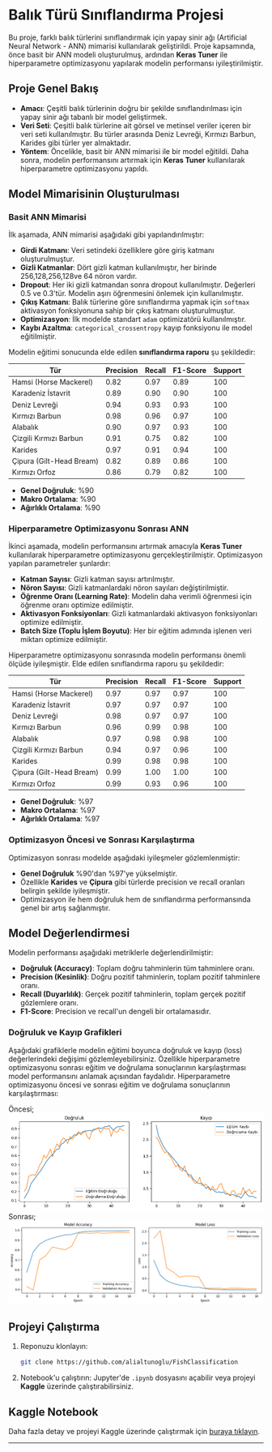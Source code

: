 # Balık Türü Sınıflandırma Projesi

Bu proje, farklı balık türlerini sınıflandırmak için yapay sinir ağı (Artificial Neural Network - ANN) mimarisi kullanılarak geliştirildi. Proje kapsamında, önce basit bir ANN modeli oluşturulmuş, ardından **Keras Tuner** ile hiperparametre optimizasyonu yapılarak modelin performansı iyileştirilmiştir.

## Proje Genel Bakış

- **Amacı**: Çeşitli balık türlerinin doğru bir şekilde sınıflandırılması için yapay sinir ağı tabanlı bir model geliştirmek.
- **Veri Seti**: Çeşitli balık türlerine ait görsel ve metinsel veriler içeren bir veri seti kullanılmıştır. Bu türler arasında Deniz Levreği, Kırmızı Barbun, Karides gibi türler yer almaktadır.
- **Yöntem**: Öncelikle, basit bir ANN mimarisi ile bir model eğitildi. Daha sonra, modelin performansını artırmak için **Keras Tuner** kullanılarak hiperparametre optimizasyonu yapıldı.

## Model Mimarisinin Oluşturulması

### Basit ANN Mimarisi

İlk aşamada, ANN mimarisi aşağıdaki gibi yapılandırılmıştır:

- **Girdi Katmanı**: Veri setindeki özelliklere göre giriş katmanı oluşturulmuştur.
- **Gizli Katmanlar**: Dört gizli katman kullanılmıştır, her birinde 256,128,256,128ve 64 nöron vardır.
- **Dropout**: Her iki gizli katmandan sonra dropout kullanılmıştır. Değerleri 0.5 ve 0.3'tür. Modelin aşırı öğrenmesini önlemek için kullanılmıştır.
- **Çıkış Katmanı**: Balık türlerine göre sınıflandırma yapmak için `softmax` aktivasyon fonksiyonuna sahip bir çıkış katmanı oluşturulmuştur.
- **Optimizasyon**: İlk modelde standart `adam` optimizatörü kullanılmıştır.
- **Kaybı Azaltma**: `categorical_crossentropy` kayıp fonksiyonu ile model eğitilmiştir.

Modelin eğitimi sonucunda elde edilen **sınıflandırma raporu** şu şekildedir:

| Tür                 | Precision | Recall | F1-Score | Support |
|---------------------|-----------|--------|----------|---------|
| Hamsi (Horse Mackerel)| 0.82      | 0.97   | 0.89     | 100     |
| Karadeniz İstavrit   | 0.89      | 0.90   | 0.90     | 100     |
| Deniz Levreği        | 0.94      | 0.93   | 0.93     | 100     |
| Kırmızı Barbun       | 0.98      | 0.96   | 0.97     | 100     |
| Alabalık             | 0.90      | 0.97   | 0.93     | 100     |
| Çizgili Kırmızı Barbun| 0.91     | 0.75   | 0.82     | 100     |
| Karides              | 0.97      | 0.91   | 0.94     | 100     |
| Çipura (Gilt-Head Bream) | 0.82   | 0.89   | 0.86     | 100     |
| Kırmızı Orfoz        | 0.86      | 0.79   | 0.82     | 100     |

- **Genel Doğruluk**: %90
- **Makro Ortalama**: %90
- **Ağırlıklı Ortalama**: %90

### Hiperparametre Optimizasyonu Sonrası ANN

İkinci aşamada, modelin performansını artırmak amacıyla **Keras Tuner** kullanılarak hiperparametre optimizasyonu gerçekleştirilmiştir. Optimizasyon yapılan parametreler şunlardır:

- **Katman Sayısı**: Gizli katman sayısı artırılmıştır.
- **Nöron Sayısı**: Gizli katmanlardaki nöron sayıları değiştirilmiştir.
- **Öğrenme Oranı (Learning Rate)**: Modelin daha verimli öğrenmesi için öğrenme oranı optimize edilmiştir.
- **Aktivasyon Fonksiyonları**: Gizli katmanlardaki aktivasyon fonksiyonları optimize edilmiştir.
- **Batch Size (Toplu İşlem Boyutu)**: Her bir eğitim adımında işlenen veri miktarı optimize edilmiştir.

Hiperparametre optimizasyonu sonrasında modelin performansı önemli ölçüde iyileşmiştir. Elde edilen sınıflandırma raporu şu şekildedir:

| Tür                 | Precision | Recall | F1-Score | Support |
|---------------------|-----------|--------|----------|---------|
| Hamsi (Horse Mackerel)| 0.97      | 0.97   | 0.97     | 100     |
| Karadeniz İstavrit   | 0.97      | 0.97   | 0.97     | 100     |
| Deniz Levreği        | 0.98      | 0.97   | 0.97     | 100     |
| Kırmızı Barbun       | 0.96      | 0.99   | 0.98     | 100     |
| Alabalık             | 0.97      | 0.98   | 0.98     | 100     |
| Çizgili Kırmızı Barbun| 0.94     | 0.97   | 0.96     | 100     |
| Karides              | 0.99      | 0.98   | 0.98     | 100     |
| Çipura (Gilt-Head Bream) | 0.99   | 1.00   | 1.00     | 100     |
| Kırmızı Orfoz        | 0.99      | 0.93   | 0.96     | 100     |

- **Genel Doğruluk**: %97
- **Makro Ortalama**: %97
- **Ağırlıklı Ortalama**: %97

### Optimizasyon Öncesi ve Sonrası Karşılaştırma

Optimizasyon sonrası modelde aşağıdaki iyileşmeler gözlemlenmiştir:
- **Genel Doğruluk** %90'dan %97'ye yükselmiştir.
- Özellikle **Karides** ve **Çipura** gibi türlerde precision ve recall oranları belirgin şekilde iyileşmiştir.
- Optimizasyon ile hem doğruluk hem de sınıflandırma performansında genel bir artış sağlanmıştır.

## Model Değerlendirmesi

Modelin performansı aşağıdaki metriklerle değerlendirilmiştir:
- **Doğruluk (Accuracy)**: Toplam doğru tahminlerin tüm tahminlere oranı.
- **Precision (Kesinlik)**: Doğru pozitif tahminlerin, toplam pozitif tahminlere oranı.
- **Recall (Duyarlılık)**: Gerçek pozitif tahminlerin, toplam gerçek pozitif gözlemlere oranı.
- **F1-Score**: Precision ve recall'un dengeli bir ortalamasıdır.

### Doğruluk ve Kayıp Grafikleri

Aşağıdaki grafiklerle modelin eğitimi boyunca doğruluk ve kayıp (loss) değerlerindeki değişimi gözlemleyebilirsiniz. Özellikle hiperparametre optimizasyonu sonrası eğitim ve doğrulama sonuçlarının karşılaştırması model performansını anlamak açısından faydalıdır. Hiperparametre optimizasyonu öncesi ve sonrası eğitim ve doğrulama sonuçlarının karşılaştırması:

Öncesi;
![Accuracy ve Loss grafikleri](output2.png)
Sonrası;
![Accuracy ve Loss grafikleri](output.png)

## Projeyi Çalıştırma

1. Reponuzu klonlayın:
   ```bash
   git clone https://github.com/alialtunoglu/FishClassification
   ```
2. Notebook'u çalıştırın:
   Jupyter'de `.ipynb` dosyasını açabilir veya projeyi **Kaggle** üzerinde çalıştırabilirsiniz.

## Kaggle Notebook

Daha fazla detay ve projeyi Kaggle üzerinde çalıştırmak için [buraya tıklayın](https://www.kaggle.com/code/alialtunoglu/fishdataset).

---
